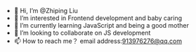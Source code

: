 - 👋 Hi, I’m @Zhiping Liu
- 👀 I’m interested in Frontend development and baby caring
- 🌱 I’m currently learning JavaScript and being a good mother
- 💞️ I’m looking to collaborate on JS development
- 📫 How to reach me？ email address:913976276@qq.com

<!---
MisherLiu/MisherLiu is a ✨ special ✨ repository because its `README.md` (this file) appears on your GitHub profile.
You can click the Preview link to take a look at your changes.
--->

